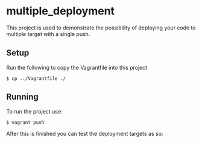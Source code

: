 # multiple_deployment

This project is used to demonstrate the possibility of deploying your code to multiple target with a single push.

## Setup

Run the following to copy the Vagrantfile into this project

```shell
$ cp ../Vagrantfile ./
```

## Running

To run the project use:

```shell
$ vagrant push
```

After this is finished you can test the deployment targets as so:
